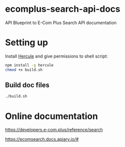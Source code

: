 # ecomplus-search-api-docs
API Blueprint to E-Com Plus Search API documentation

# Setting up
Install [Hercule](https://github.com/jamesramsay/hercule)
and give permissions to shell script:

```bash
npm install -g hercule
chmod +x build.sh
```

## Build doc files
```bash
./build.sh
```

# Online documentation
https://developers.e-com.plus/reference/search

https://ecomsearch.docs.apiary.io/#
